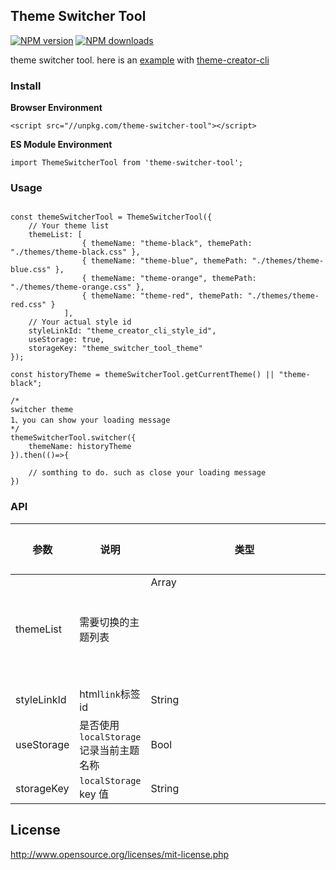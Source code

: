 ## Theme Switcher Tool

[![NPM version](https://img.shields.io/npm/v/theme-switcher-tool.svg?style=flat)](https://npmjs.org/package/theme-switcher-tool)
[![NPM downloads](http://img.shields.io/npm/dm/theme-switcher-tool.svg?style=flat)](https://npmjs.org/package/theme-switcher-tool)

theme switcher tool.
here is an [example](http://doc.huangsw.com/theme-creator-cli-demo/) with [theme-creator-cli](https://github.com/huangshuwei/theme-creator-cli)

### Install

**Browser Environment**

```
<script src="//unpkg.com/theme-switcher-tool"></script>
```

**ES Module Environment**
```
import ThemeSwitcherTool from 'theme-switcher-tool';
```
### Usage

```

const themeSwitcherTool = ThemeSwitcherTool({
    // Your theme list
    themeList: [
                { themeName: "theme-black", themePath: "./themes/theme-black.css" },
                { themeName: "theme-blue", themePath: "./themes/theme-blue.css" },
                { themeName: "theme-orange", themePath: "./themes/theme-orange.css" },
                { themeName: "theme-red", themePath: "./themes/theme-red.css" }
            ],
    // Your actual style id
    styleLinkId: "theme_creator_cli_style_id",
    useStorage: true,
    storageKey: "theme_switcher_tool_theme"
});

const historyTheme = themeSwitcherTool.getCurrentTheme() || "theme-black";

/*
switcher theme
1、you can show your loading message
*/ 
themeSwitcherTool.switcher({
    themeName: historyTheme
}).then(()=>{

    // somthing to do. such as close your loading message
})

```

### API
| 参数      | 说明                              | 类型      | 可选值            | 默认值  | 参考值  |
|---------- |--------------------------------- |---------- |----------------  |-------- |-------- |
| themeList | 需要切换的主题列表 | Array<Object> | — | — | `[{"themeName":"theme-black","themePath":"./themes/theme-black.css"},{"themeName":"theme-blue","themePath":"./themes/theme-blue.css"}]` |
| styleLinkId | html`link`标签id | String | — | — | theme_creator_cli_style_id |
| useStorage | 是否使用 `localStorage`记录当前主题名称 | Bool | — | false | - |
| storageKey | `localStorage` key 值 | String | — | false | - |


## License
http://www.opensource.org/licenses/mit-license.php
